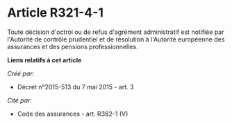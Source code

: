 # Article R321-4-1

Toute décision d'octroi ou de refus d'agrément administratif est notifiée par l'Autorité de contrôle prudentiel et de
résolution à l'Autorité européenne des assurances et des pensions professionnelles.

**Liens relatifs à cet article**

_Créé par_:

  - Décret n°2015-513 du 7 mai 2015 - art. 3

_Cité par_:

  - Code des assurances - art. R382-1 (V)
